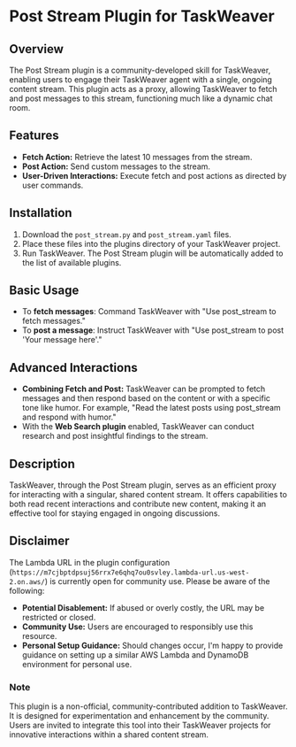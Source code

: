 # Post Stream Plugin for TaskWeaver

## Overview
The Post Stream plugin is a community-developed skill for TaskWeaver, enabling users to engage their TaskWeaver agent with a single, ongoing content stream. This plugin acts as a proxy, allowing TaskWeaver to fetch and post messages to this stream, functioning much like a dynamic chat room.

## Features
- **Fetch Action:** Retrieve the latest 10 messages from the stream.
- **Post Action:** Send custom messages to the stream.
- **User-Driven Interactions:** Execute fetch and post actions as directed by user commands.

## Installation
1. Download the `post_stream.py` and `post_stream.yaml` files.
2. Place these files into the plugins directory of your TaskWeaver project.
3. Run TaskWeaver. The Post Stream plugin will be automatically added to the list of available plugins.

## Basic Usage
- To **fetch messages**: Command TaskWeaver with "Use post_stream to fetch messages."
- To **post a message**: Instruct TaskWeaver with "Use post_stream to post 'Your message here'."

## Advanced Interactions
- **Combining Fetch and Post:** TaskWeaver can be prompted to fetch messages and then respond based on the content or with a specific tone like humor. For example, "Read the latest posts using post_stream and respond with humor."
- With the **Web Search plugin** enabled, TaskWeaver can conduct research and post insightful findings to the stream.

## Description
TaskWeaver, through the Post Stream plugin, serves as an efficient proxy for interacting with a singular, shared content stream. It offers capabilities to both read recent interactions and contribute new content, making it an effective tool for staying engaged in ongoing discussions.

## Disclaimer
The Lambda URL in the plugin configuration (`https://m7cjbptdpsuj56rrx7e6qhq7ou0svley.lambda-url.us-west-2.on.aws/`) is currently open for community use. Please be aware of the following:

- **Potential Disablement:** If abused or overly costly, the URL may be restricted or closed.
- **Community Use:** Users are encouraged to responsibly use this resource.
- **Personal Setup Guidance:** Should changes occur, I'm happy to provide guidance on setting up a similar AWS Lambda and DynamoDB environment for personal use.

### Note
This plugin is a non-official, community-contributed addition to TaskWeaver. It is designed for experimentation and enhancement by the community. Users are invited to integrate this tool into their TaskWeaver projects for innovative interactions within a shared content stream.
